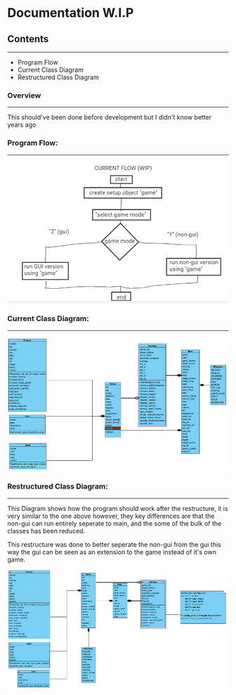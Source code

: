 # Documentation W.I.P

## Contents
---
- Program Flow
- Current Class Diagram
- Restructured Class Diagram

### Overview
---

This should've been done before development but I didn't know better years ago 

### Program Flow:
---

![Image of program Flow](documentation/current-flow.PNG)


### Current Class Diagram:
---

![Image of relationship between classes](documentation/class-diagram.PNG)

### Restructured Class Diagram:
---
This Diagram shows how the program should work after the restructure, it is very similar to the one above however, they key differences are that the non-gui can run entirely seperate to main, and the some of the bulk of the classes has been reduced.

This restructure was done to better seperate the non-gui from the gui this way the gui can be seen as an extension to the game instead of it's own game.

![Image of Restructured class diagram](documentation/design-goal.PNG)